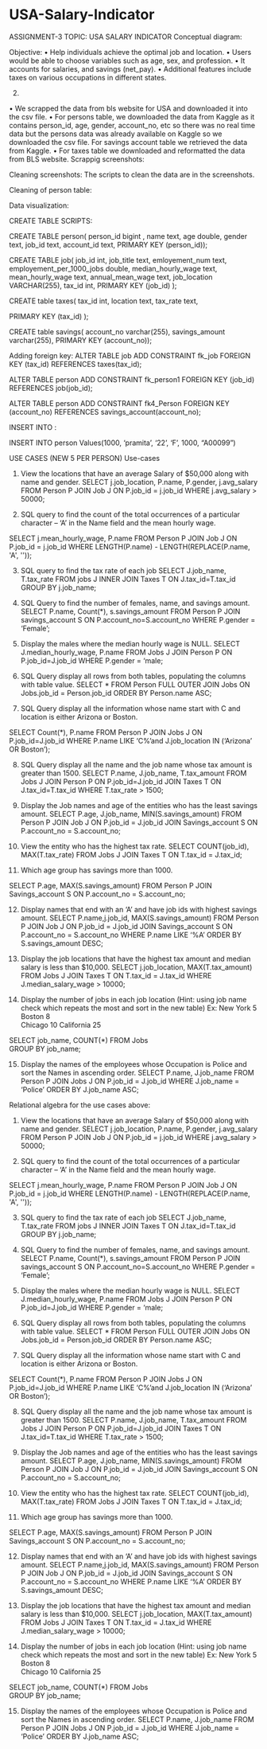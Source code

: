 # USA-Salary-Indicator

ASSIGNMENT-3
TOPIC: USA SALARY INDICATOR
Conceptual diagram:
 
Objective: 
•	Help individuals achieve the optimal job and location.
•	Users would be able to choose variables such as age, sex, and profession.
•	It accounts for salaries, and savings (net_pay).
•	Additional features include taxes on various occupations in different states.


2) 
•	We scrapped the data from bls website for USA and downloaded it into the csv file. 
•	For persons table, we downloaded the data from Kaggle as it contains person_id, age, gender, account_no, etc so there was no real time data but the persons data was already available on Kaggle so we downloaded the csv file. For savings account table we retrieved the data from Kaggle.
•	For taxes table we downloaded and reformatted the data from BLS website. 
Scrappig screenshots:
     

Cleaning screenshots: The scripts to clean the data are in the screenshots.


 
  

 



 



 
 


 

 

 






Cleaning of person table:

 


 


 


Data visualization: 
 
 

 
 

 


 

 




CREATE TABLE SCRIPTS:

CREATE TABLE person(
person_id bigint ,
name text,
age double,
gender text,
 job_id text,
 account_id text,
 PRIMARY KEY (person_id));

CREATE TABLE job(
job_id int,
job_title text,
emloyement_num text,
employement_per_1000_jobs double,
median_hourly_wage text,
mean_hourly_wage text,
annual_mean_wage text,
job_location VARCHAR(255),
tax_id int,
PRIMARY KEY (job_id)
);



CREATE table taxes(
tax_id int,
location text,
tax_rate text, 

PRIMARY KEY (tax_id)
);




CREATE table savings(
account_no varchar(255), 
savings_amount varchar(255),
PRIMARY KEY (account_no));


Adding foreign key:
ALTER TABLE job
ADD CONSTRAINT fk_job FOREIGN KEY (tax_id)
REFERENCES taxes(tax_id);



ALTER TABLE person
ADD CONSTRAINT fk_person1 FOREIGN KEY (job_id)
REFERENCES job(job_id);

ALTER TABLE person
ADD CONSTRAINT fk4_Person FOREIGN KEY (account_no)
REFERENCES savings_account(account_no);


INSERT INTO :

INSERT INTO person
Values(1000, ‘pramita’, ‘22’, ‘F’, 1000, “A00099”)




USE CASES (NEW 5 PER PERSON)
Use-cases

1.	View the locations that have an average Salary of $50,000 along with name and gender.
SELECT j.job_location, P.name, P.gender, j.avg_salary 
FROM Person P
JOIN Job J
ON P.job_id = j.job_id
WHERE 
j.avg_salary > 50000;

2.	SQL query to find the count of the total occurrences of a particular character – ‘A’ in the Name field and the mean hourly wage.

SELECT j.mean_hourly_wage, P.name
FROM Person P
      JOIN Job J ON P.job_id = j.job_id
WHERE LENGTH(P.name) - LENGTH(REPLACE(P.name, 'A', ''));

3.	SQL query to find the tax rate of each job 
  SELECT J.job_name, T.tax_rate FROM jobs J
      INNER JOIN Taxes T
      ON J.tax_id=T.tax_id
      GROUP BY j.job_name;

4.	SQL Query to find the number of females, name, and savings amount.
SELECT P.name, Count(*), s.savings_amount FROM Person P
JOIN savings_account S
ON P.account_no=S.account_no
WHERE P.gender = ‘Female’;

5.	Display the males where the median hourly wage is NULL.
SELECT J.median_hourly_wage, P.name FROM Jobs J
JOIN Person P
ON P.job_id=J.job_id
WHERE P.gender = ‘male;

6.	SQL Query display all rows from both tables, populating the columns with table value. 
SELECT *
FROM Person
FULL OUTER JOIN Jobs
   ON Jobs.job_id = Person.job_id
ORDER BY Person.name ASC;

7.	SQL Query display all the information whose name start with C and location is either Arizona or Boston. 
   
SELECT Count(*), P.name FROM Person P
JOIN Jobs J
ON P.job_id=J.job_id
WHERE P.name LIKE ‘C%’and J.job_location IN (‘Arizona’ OR Boston’);

8.	SQL Query display all the name and the job name whose tax amount is greater than 1500.
SELECT P.name, J.job_name, T.tax_amount FROM Jobs J
JOIN Person P 
ON P.job_id=J.job_id
JOIN Taxes T
ON J.tax_id=T.tax_id WHERE T.tax_rate > 1500;
9.	Display the Job names and age of the entities who has the least savings amount. 
SELECT P.age, J.job_name, MIN(S.savings_amount) 
FROM Person P 
JOIN Job J 
ON  P.job_id = J.job_id
JOIN Savings_account S 
ON P.account_no = S.account_no;


10.	View the entity who has the highest tax rate.
SELECT COUNT(job_id), MAX(T.tax_rate)
FROM Jobs J 
JOIN Taxes T
ON T.tax_id = J.tax_id;

11.	Which age group has savings more than 1000. 

SELECT P.age, MAX(S.savings_amount)
FROM Person P 
JOIN Savings_account S 
ON P.account_no = S.account_no;

12.	Display names that end with an ‘A’ and have job ids with highest savings amount.
SELECT P.name,j.job_id, MAX(S.savings_amount)
FROM Person P 
JOIN Job J 
ON  P.job_id = J.job_id
      JOIN Savings_account S 
ON P.account_no = S.account_no
WHERE P.name LIKE ‘%A’
ORDER BY S.savings_amount DESC;


13.	Display the job locations that have the highest tax amount and median salary is less than $10,000.
SELECT j.job_location, MAX(T.tax_amount)
FROM Jobs J 
JOIN Taxes T 
ON  T.tax_id = J.tax_id
WHERE J.median_salary_wage > 10000;

14.	Display the number of jobs in each job location (Hint: using job name check which repeats the most and sort in the new table)
Ex: 	New York	5
Boston	8  
Chicago	10
California	25

SELECT job_name, COUNT(*)
FROM Jobs   
GROUP BY job_name;


15.	Display the names of the employees whose Occupation is Police and sort the Names in ascending order.
SELECT P.name, J.job_name
FROM Person P 
JOIN Jobs J
ON  P.job_id = J.job_id
WHERE J.job_name = ‘Police’
ORDER BY J.job_name ASC;



 Relational algebra for the use cases above:




1.	View the locations that have an average Salary of $50,000 along with name and gender.
SELECT j.job_location, P.name, P.gender, j.avg_salary 
FROM Person P
JOIN Job J
ON P.job_id = j.job_id
WHERE 
j.avg_salary > 50000;

2.	SQL query to find the count of the total occurrences of a particular character – ‘A’ in the Name field and the mean hourly wage.

SELECT j.mean_hourly_wage, P.name
FROM Person P
      JOIN Job J ON P.job_id = j.job_id
WHERE LENGTH(P.name) - LENGTH(REPLACE(P.name, 'A', ''));

3.	SQL query to find the tax rate of each job 
  SELECT J.job_name, T.tax_rate FROM jobs J
      INNER JOIN Taxes T
      ON J.tax_id=T.tax_id
      GROUP BY j.job_name;

4.	SQL Query to find the number of females, name, and savings amount.
SELECT P.name, Count(*), s.savings_amount FROM Person P
JOIN savings_account S
ON P.account_no=S.account_no
WHERE P.gender = ‘Female’;

5.	Display the males where the median hourly wage is NULL.
SELECT J.median_hourly_wage, P.name FROM Jobs J
JOIN Person P
ON P.job_id=J.job_id
WHERE P.gender = ‘male;

6.	SQL Query display all rows from both tables, populating the columns with table value. 
SELECT *
FROM Person
FULL OUTER JOIN Jobs
   ON Jobs.job_id = Person.job_id
ORDER BY Person.name ASC;

7.	SQL Query display all the information whose name start with C and location is either Arizona or Boston. 
   
SELECT Count(*), P.name FROM Person P
JOIN Jobs J
ON P.job_id=J.job_id
WHERE P.name LIKE ‘C%’and J.job_location IN (‘Arizona’ OR Boston’);

8.	SQL Query display all the name and the job name whose tax amount is greater than 1500.
SELECT P.name, J.job_name, T.tax_amount FROM Jobs J
JOIN Person P 
ON P.job_id=J.job_id
JOIN Taxes T
ON J.tax_id=T.tax_id WHERE T.tax_rate > 1500;
9.	Display the Job names and age of the entities who has the least savings amount. 
SELECT P.age, J.job_name, MIN(S.savings_amount) 
FROM Person P 
JOIN Job J 
ON  P.job_id = J.job_id
JOIN Savings_account S 
ON P.account_no = S.account_no;


10.	View the entity who has the highest tax rate.
SELECT COUNT(job_id), MAX(T.tax_rate)
FROM Jobs J 
JOIN Taxes T
ON T.tax_id = J.tax_id;

11.	Which age group has savings more than 1000. 

SELECT P.age, MAX(S.savings_amount)
FROM Person P 
JOIN Savings_account S 
ON P.account_no = S.account_no;

12.	Display names that end with an ‘A’ and have job ids with highest savings amount.
SELECT P.name,j.job_id, MAX(S.savings_amount)
FROM Person P 
JOIN Job J 
ON  P.job_id = J.job_id
      JOIN Savings_account S 
ON P.account_no = S.account_no
WHERE P.name LIKE ‘%A’
ORDER BY S.savings_amount DESC;


13.	Display the job locations that have the highest tax amount and median salary is less than $10,000.
SELECT j.job_location, MAX(T.tax_amount)
FROM Jobs J 
JOIN Taxes T 
ON  T.tax_id = J.tax_id
WHERE J.median_salary_wage > 10000;

14.	Display the number of jobs in each job location (Hint: using job name check which repeats the most and sort in the new table)
Ex: 	New York	5
Boston	8  
Chicago	10
California	25

SELECT job_name, COUNT(*)
FROM Jobs   
GROUP BY job_name;




15.	Display the names of the employees whose Occupation is Police and sort the Names in ascending order.
SELECT P.name, J.job_name
FROM Person P 
JOIN Jobs J
ON  P.job_id = J.job_id
WHERE J.job_name = ‘Police’
ORDER BY J.job_name ASC;
















 













